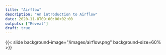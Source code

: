 ```yaml
---
title: "Airflow"
description: "An introduction to Airflow"
date: 2020-11-8T09:00:00+02:00
outputs: ["Reveal"]
draft: true
---
```


{{< slide background-image="/images/airflow.png" background-size=60% >}}
